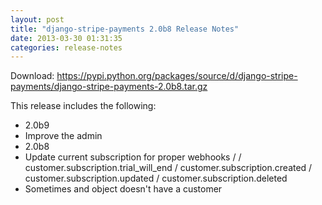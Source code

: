 ```yaml
---
layout: post
title: "django-stripe-payments 2.0b8 Release Notes"
date: 2013-03-30 01:31:35
categories: release-notes
---
```


Download: <https://pypi.python.org/packages/source/d/django-stripe-payments/django-stripe-payments-2.0b8.tar.gz>

This release includes the following:

* 2.0b9
* Improve the admin
* 2.0b8
* Update current subscription for proper webhooks /  / customer.subscription.trial_will_end / customer.subscription.created / customer.subscription.updated / customer.subscription.deleted
* Sometimes and object doesn't have a customer
